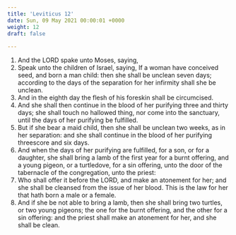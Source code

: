 ```yaml
---
title: 'Leviticus 12'
date: Sun, 09 May 2021 00:00:01 +0000
weight: 12
draft: false
  
---
```


1. And the LORD spake unto Moses, saying,
2. Speak unto the children of Israel, saying, If a woman have conceived seed, and born a man child: then she shall be unclean seven days; according to the days of the separation for her infirmity shall she be unclean.
3. And in the eighth day the flesh of his foreskin shall be circumcised.
4. And she shall then continue in the blood of her purifying three and thirty days; she shall touch no hallowed thing, nor come into the sanctuary, until the days of her purifying be fulfilled.
5. But if she bear a maid child, then she shall be unclean two weeks, as in her separation: and she shall continue in the blood of her purifying threescore and six days.
6. And when the days of her purifying are fulfilled, for a son, or for a daughter, she shall bring a lamb of the first year for a burnt offering, and a young pigeon, or a turtledove, for a sin offering, unto the door of the tabernacle of the congregation, unto the priest:
7. Who shall offer it before the LORD, and make an atonement for her; and she shall be cleansed from the issue of her blood. This is the law for her that hath born a male or a female.
8. And if she be not able to bring a lamb, then she shall bring two turtles, or two young pigeons; the one for the burnt offering, and the other for a sin offering: and the priest shall make an atonement for her, and she shall be clean.
